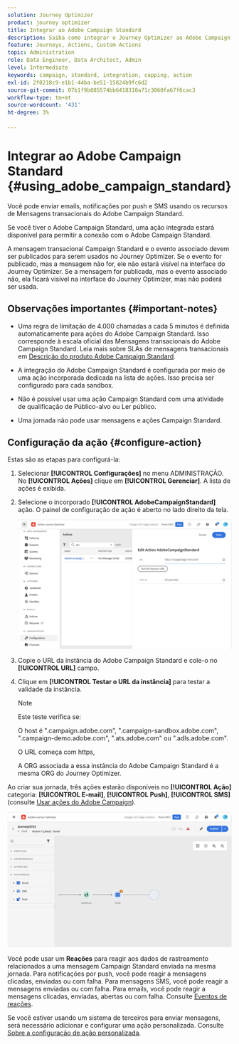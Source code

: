 ```yaml
---
solution: Journey Optimizer
product: journey optimizer
title: Integrar ao Adobe Campaign Standard
description: Saiba como integrar o Journey Optimizer ao Adobe Campaign Standard
feature: Journeys, Actions, Custom Actions
topic: Administration
role: Data Engineer, Data Architect, Admin
level: Intermediate
keywords: campaign, standard, integration, capping, action
exl-id: 2f0218c9-e1b1-44ba-be51-15824b9fc6d2
source-git-commit: 07b1f9b885574bb6418310a71c3060fa67f6cac3
workflow-type: tm+mt
source-wordcount: '431'
ht-degree: 3%

---
```


# Integrar ao Adobe Campaign Standard {#using_adobe_campaign_standard}

Você pode enviar emails, notificações por push e SMS usando os recursos de Mensagens transacionais do Adobe Campaign Standard.

Se você tiver o Adobe Campaign Standard, uma ação integrada estará disponível para permitir a conexão com o Adobe Campaign Standard.

A mensagem transacional Campaign Standard e o evento associado devem ser publicados para serem usados no Journey Optimizer. Se o evento for publicado, mas a mensagem não for, ele não estará visível na interface do Journey Optimizer. Se a mensagem for publicada, mas o evento associado não, ela ficará visível na interface do Journey Optimizer, mas não poderá ser usada.

## Observações importantes {#important-notes}

* Uma regra de limitação de 4.000 chamadas a cada 5 minutos é definida automaticamente para ações do Adobe Campaign Standard. Isso corresponde à escala oficial das Mensagens transacionais do Adobe Campaign Standard. Leia mais sobre SLAs de mensagens transacionais em [Descrição do produto Adobe Campaign Standard](https://helpx.adobe.com/br/legal/product-descriptions/campaign-standard.html).

* A integração do Adobe Campaign Standard é configurada por meio de uma ação incorporada dedicada na lista de ações. Isso precisa ser configurado para cada sandbox.

* Não é possível usar uma ação Campaign Standard com uma atividade de qualificação de Público-alvo ou Ler público.

* Uma jornada não pode usar mensagens e ações Campaign Standard.

## Configuração da ação {#configure-action}

Estas são as etapas para configurá-la:

1. Selecionar **[!UICONTROL Configurações]** no menu ADMINISTRAÇÃO. No  **[!UICONTROL Ações]** clique em **[!UICONTROL Gerenciar]**. A lista de ações é exibida.

1. Selecione o incorporado **[!UICONTROL AdobeCampaignStandard]** ação. O painel de configuração de ação é aberto no lado direito da tela.

   ![](assets/actioncampaign.png)

1. Copie o URL da instância do Adobe Campaign Standard e cole-o no **[!UICONTROL URL]** campo.

1. Clique em **[!UICONTROL Testar o URL da instância]** para testar a validade da instância.

   >[!NOTE]
   >
   >Este teste verifica se:
   >
   >O host é &quot;.campaign.adobe.com&quot;, &quot;.campaign-sandbox.adobe.com&quot;, &quot;.campaign-demo.adobe.com&quot;, &quot;.ats.adobe.com&quot; ou &quot;.adls.adobe.com&quot;.
   >
   >O URL começa com https,
   >
   >A ORG associada a essa instância do Adobe Campaign Standard é a mesma ORG do Journey Optimizer.

Ao criar sua jornada, três ações estarão disponíveis no **[!UICONTROL Ação]** categoria: **[!UICONTROL E-mail]**, **[!UICONTROL Push]**, **[!UICONTROL SMS]** (consulte [Usar ações do Adobe Campaign](../building-journeys/using-adobe-campaign-standard.md)).

![](assets/journey58.png)

Você pode usar um **Reações** para reagir aos dados de rastreamento relacionados a uma mensagem Campaign Standard enviada na mesma jornada. Para notificações por push, você pode reagir a mensagens clicadas, enviadas ou com falha. Para mensagens SMS, você pode reagir a mensagens enviadas ou com falha. Para emails, você pode reagir a mensagens clicadas, enviadas, abertas ou com falha. Consulte [Eventos de reações](../building-journeys/reaction-events.md).

Se você estiver usando um sistema de terceiros para enviar mensagens, será necessário adicionar e configurar uma ação personalizada. Consulte [Sobre a configuração de ação personalizada](../action/about-custom-action-configuration.md).